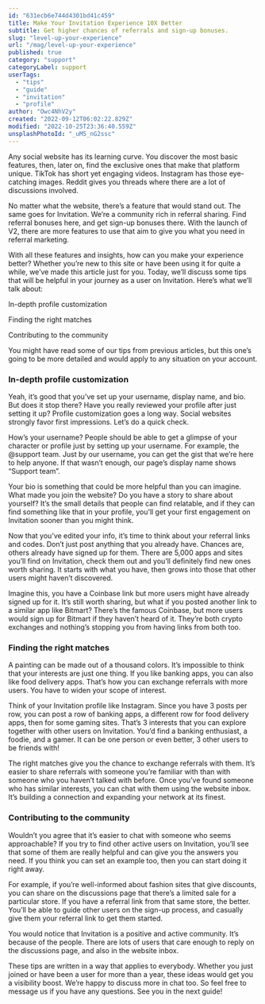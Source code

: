 ```yaml
---
id: "631ecb6e744d4301bd41c459"
title: Make Your Invitation Experience 10X Better
subtitle: Get higher chances of referrals and sign-up bonuses.
slug: "level-up-your-experience"
url: "/mag/level-up-your-experience"
published: true
category: "support"
categoryLabel: support
userTags:
  - "tips"
  - "guide"
  - "invitation"
  - "profile"
author: "Owc4NhV2y"
created: "2022-09-12T06:02:22.829Z"
modified: "2022-10-25T23:36:40.559Z"
unsplashPhotoId: "_uM5_nG2ssc"
---
```

Any social website has its learning curve. You discover the most basic features, then, later on, find the exclusive ones that make that platform unique. TikTok has short yet engaging videos. Instagram has those eye-catching images. Reddit gives you threads where there are a lot of discussions involved.

No matter what the website, there’s a feature that would stand out. The same goes for Invitation. We’re a community rich in referral sharing. Find referral bonuses here, and get sign-up bonuses there. With the launch of V2, there are more features to use that aim to give you what you need in referral marketing.

With all these features and insights, how can you make your experience better? Whether you’re new to this site or have been using it for quite a while, we’ve made this article just for you. Today, we’ll discuss some tips that will be helpful in your journey as a user on Invitation. Here’s what we’ll talk about:

In-depth profile customization

Finding the right matches

Contributing to the community

You might have read some of our tips from previous articles, but this one’s going to be more detailed and would apply to any situation on your account.

### In-depth profile customization

Yeah, it’s good that you’ve set up your username, display name, and bio. But does it stop there? Have you really reviewed your profile after just setting it up? Profile customization goes a long way. Social websites strongly favor first impressions. Let’s do a quick check.

How’s your username? People should be able to get a glimpse of your character or profile just by setting up your username. For example, the @support team. Just by our username, you can get the gist that we’re here to help anyone. If that wasn’t enough, our page’s display name shows “Support team”.&nbsp;

Your bio is something that could be more helpful than you can imagine. What made you join the website? Do you have a story to share about yourself? It’s the small details that people can find relatable, and if they can find something like that in your profile, you’ll get your first engagement on Invitation sooner than you might think.

Now that you’ve edited your info, it’s time to think about your referral links and codes. Don’t just post anything that you already have. Chances are, others already have signed up for them. There are 5,000 apps and sites you’ll find on Invitation, check them out and you’ll definitely find new ones worth sharing. It starts with what you have, then grows into those that other users might haven’t discovered.

Imagine this, you have a Coinbase link but more users might have already signed up for it. It’s still worth sharing, but what if you posted another link to a similar app like Bitmart? There’s the famous Coinbase, but more users would sign up for Bitmart if they haven’t heard of it. They’re both crypto exchanges and nothing’s stopping you from having links from both too.&nbsp;

### Finding the right matches

A painting can be made out of a thousand colors. It’s impossible to think that your interests are just one thing. If you like banking apps, you can also like food delivery apps. That’s how you can exchange referrals with more users. You have to widen your scope of interest.

Think of your Invitation profile like Instagram. Since you have 3 posts per row, you can post a row of banking apps, a different row for food delivery apps, then for some gaming sites. That’s 3 interests that you can explore together with other users on Invitation. You’d find a banking enthusiast, a foodie, and a gamer. It can be one person or even better, 3 other users to be friends with!

The right matches give you the chance to exchange referrals with them. It’s easier to share referrals with someone you’re familiar with than with someone who you haven’t talked with before. Once you’ve found someone who has similar interests, you can chat with them using the website inbox. It’s building a connection and expanding your network at its finest.

### Contributing to the community

Wouldn’t you agree that it’s easier to chat with someone who seems approachable? If you try to find other active users on Invitation, you’ll see that some of them are really helpful and can give you the answers you need. If you think you can set an example too, then you can start doing it right away.

For example, if you’re well-informed about fashion sites that give discounts, you can share on the discussions page that there’s a limited sale for a particular store. If you have a referral link from that same store, the better. You’ll be able to guide other users on the sign-up process, and casually give them your referral link to get them started.

You would notice that Invitation is a positive and active community. It’s because of the people. There are lots of users that care enough to reply on the discussions page, and also in the website inbox.

These tips are written in a way that applies to everybody. Whether you just joined or have been a user for more than a year, these ideas would get you a visibility boost. We’re happy to discuss more in chat too. So feel free to message us if you have any questions. See you in the next guide!
